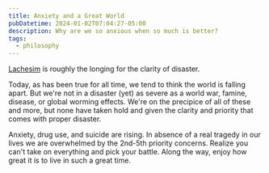 ```yaml
---
title: Anxiety and a Great World
pubDatetime: 2024-01-02T07:04:27-05:00
description: Why are we so anxious when so much is better?
tags:
  - philosophy
---
```


[Lachesim](https://www.dictionaryofobscuresorrows.com/post/64620271186/lachesism) is roughly the
longing for the clarity of disaster.

Today, as has been true for all time, we tend to think the world is falling apart. But we're not in
a disaster (yet) as severe as a world war, famine, disease, or global worming effects. We're on the
precipice of all of these and more, but none have taken hold and given the clarity and priority that
comes with proper disaster.

Anxiety, drug use, and suicide are rising. In absence of a real tragedy in our lives we are
overwhelmed by the 2nd-5th priority concerns. Realize you can't take on everything and pick your
battle. Along the way, enjoy how great it is to live in such a great time.
